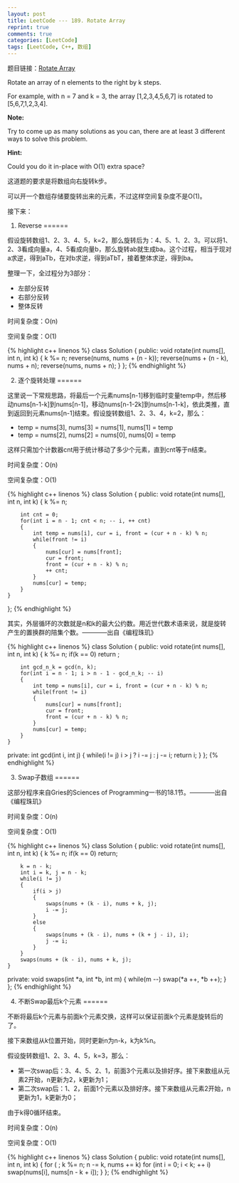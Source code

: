 ```yaml
---
layout: post
title: LeetCode --- 189. Rotate Array
reprint: true
comments: true
categories: [LeetCode]
tags: [LeetCode, C++, 数组]
---
```



题目链接：[Rotate Array](https://oj.leetcode.com/problems/rotate-array/ ) 

Rotate an array of n elements to the right by k steps. 

For example, with n = 7 and k = 3, the array [1,2,3,4,5,6,7] is rotated to [5,6,7,1,2,3,4]. 

**Note:**

Try to come up as many solutions as you can, there are at least 3 different ways to solve this problem. 

**Hint:**

Could you do it in-place with O(1) extra space? 

这道题的要求是将数组向右旋转k步。

可以开一个数组存储要旋转出来的元素，不过这样空间复杂度不是O(1)。

接下来：

1. Reverse
======

假设旋转数组1、2、3、4、5，k=2，那么旋转后为：4、5、1、2、3。可以将1、2、3看成向量a，4、5看成向量b，那么旋转ab就生成ba。这个过程，相当于现对a求逆，得到aTb，在对b求逆，得到aTbT，接着整体求逆，得到ba。

整理一下，全过程分为3部分：

* 左部分反转
* 右部分反转
* 整体反转

时间复杂度：O(n)

空间复杂度：O(1)

{% highlight c++ linenos %}
class Solution
{
public:
    void rotate(int nums[], int n, int k)
    {
        k %= n;
        reverse(nums, nums + (n - k));
        reverse(nums + (n - k), nums + n);
        reverse(nums, nums + n);
    }
};
{% endhighlight %}

2. 逐个旋转处理
======

这里说一下常规思路，将最后一个元素nums[n-1]移到临时变量temp中，然后移动nums[n-1-k]到nums[n-1]，移动nums[n-1-2k]到nums[n-1-k]，依此类推，直到返回到元素nums[n-1]结束。假设旋转数组1、2、3、4，k=2，那么：

* temp = nums[3], nums[3] = nums[1], nums[1] = temp
* temp = nums[2], nums[2] = nums[0], nums[0] = temp

这样只需加个计数器cnt用于统计移动了多少个元素，直到cnt等于n结束。

时间复杂度：O(n)

空间复杂度：O(1)

{% highlight c++ linenos %}
class Solution
{
public:
    void rotate(int nums[], int n, int k)
    {
        k %= n;
        
        int cnt = 0;
        for(int i = n - 1; cnt < n; -- i, ++ cnt)
        {
            int temp = nums[i], cur = i, front = (cur + n - k) % n;
            while(front != i)
            {
                nums[cur] = nums[front];
                cur = front;
                front = (cur + n - k) % n;
                ++ cnt;
            }
            nums[cur] = temp;
        }
    }
};
{% endhighlight %}

其实，外层循环的次数就是n和k的最大公约数。用近世代数术语来说，就是旋转产生的置换群的陪集个数。————出自《编程珠玑》

{% highlight c++ linenos %}
class Solution
{
public:
    void rotate(int nums[], int n, int k)
    {
        k %= n;
        if(k == 0)
            return ;
        
        int gcd_n_k = gcd(n, k);
        for(int i = n - 1; i > n - 1 - gcd_n_k; -- i)
        {
            int temp = nums[i], cur = i, front = (cur + n - k) % n;
            while(front != i)
            {
                nums[cur] = nums[front];
                cur = front;
                front = (cur + n - k) % n;
            }
            nums[cur] = temp;
        }
    }
private:
    int gcd(int i, int j)
    {
        while(i != j)
            i > j ? i -= j : j -= i;
        return i;
    }
};
{% endhighlight %}

3. Swap子数组
======

这部分程序来自Gries的Sciences of Programming一书的18.1节。————出自《编程珠玑》

时间复杂度：O(n)

空间复杂度：O(1)

{% highlight c++ linenos %}
class Solution
{
public:
    void rotate(int nums[], int n, int k)
    {
        k %= n;
        if(k == 0)
            return;
            
        k = n - k;
        int i = k, j = n - k;
        while(i != j)
        {
            if(i > j)
            {
                swaps(nums + (k - i), nums + k, j);
                i -= j;
            }
            else
            {
                swaps(nums + (k - i), nums + (k + j - i), i);
                j -= i;
            }
        }
        swaps(nums + (k - i), nums + k, j);
    }
private:
    void swaps(int *a, int *b, int m)
    {
        while(m --)
            swap(*a ++, *b ++);
    }
};
{% endhighlight %}

4. 不断Swap最后k个元素
======

不断将最后k个元素与前面k个元素交换，这样可以保证前面k个元素是旋转后的了。

接下来数组从k位置开始，同时更新n为n-k，k为k%n。

假设旋转数组1、2、3、4、5，k=3，那么：

* 第一次swap后：3、4、5、2、1，前面3个元素以及排好序。接下来数组从元素2开始，n更新为2，k更新为1；
* 第二次swap后：1、2，前面1个元素以及排好序。接下来数组从元素2开始，n更新为1，k更新为0；

由于k得0循环结束。

时间复杂度：O(n)

空间复杂度：O(1)

{% highlight c++ linenos %}
class Solution
{
public:
    void rotate(int nums[], int n, int k)
    {
        for ( ; k %= n; n -= k, nums += k)
            for (int i = 0; i < k; ++ i)
                swap(nums[i], nums[n - k + i]);
    }
};
{% endhighlight %}
